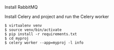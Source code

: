 Install RabbitMQ

Install Celery and project and run the Celery worker

    $ virtualenv venv
    $ source venv/bin/activate
    $ pip install -r requirements.txt
    $ cd myproj
    $ celery worker --app=myproj -l info
